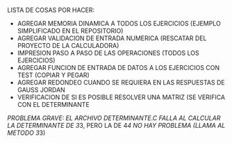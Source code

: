 LISTA DE COSAS POR HACER:

* AGREGAR MEMORIA DINAMICA A TODOS LOS EJERCICIOS (EJEMPLO SIMPLIFICADO EN EL REPOSITORIO)
* AGREGAR VALIDACION DE ENTRADA NUMERICA (RESCATAR DEL PROYECTO DE LA CALCULADORA)
* IMPRESION PASO A PASO DE LAS OPERACIONES (TODOS LOS EJERCICIOS)
* AGREGAR FUNCION DE ENTRADA DE DATOS A LOS EJERCICIOS CON TEST (COPIAR Y PEGAR)
* AGREGAR REDONDEO CUANDO SE REQUIERA EN LAS RESPUESTAS DE GAUSS JORDAN
* VERIFICACION DE SI ES POSIBLE RESOLVER UNA MATRIZ (SE VERIFICA CON EL DETERMINANTE

*PROBLEMA GRAVE: EL ARCHIVO DETERMINANTE.C FALLA AL CALCULAR LA DETERMINANTE DE 3*3, PERO LA DE 4*4 NO HAY PROBLEMA (LLAMA AL METODO 3*3)
